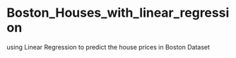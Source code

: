 # Boston_Houses_with_linear_regression
using Linear Regression to predict the house prices in Boston Dataset
